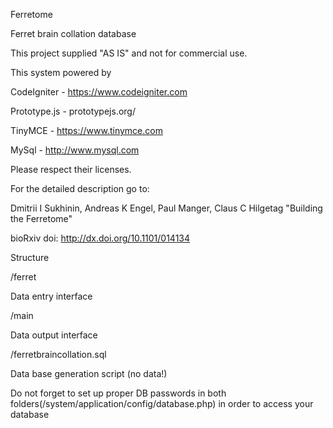 Ferretome 

Ferret brain collation database

This project supplied "AS IS" and not for commercial use. 

This system powered by 

CodeIgniter - https://www.codeigniter.com

Prototype.js - prototypejs.org/

TinyMCE  - https://www.tinymce.com

MySql - http://www.mysql.com

Please respect their licenses. 

For the detailed description go to: 

Dmitrii I Sukhinin, Andreas K Engel, Paul Manger, Claus C Hilgetag
"Building the Ferretome"

bioRxiv doi: http://dx.doi.org/10.1101/014134

Structure

/ferret

Data entry interface 

/main 

Data output interface 

/ferretbraincollation.sql

Data base generation script (no data!)

Do not forget to set up proper DB passwords in both folders(/system/application/config/database.php) in order to access your database

